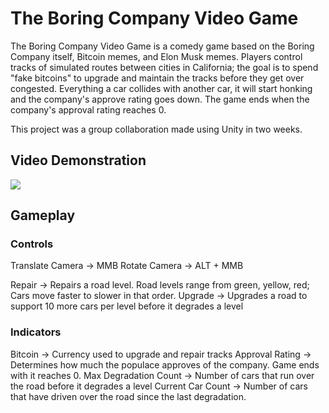 # The Boring Company Video Game

The Boring Company Video Game is a comedy game based on the Boring Company itself, Bitcoin memes, and Elon Musk memes. Players control tracks of simulated routes between cities in California; the goal is to spend "fake bitcoins" to upgrade and maintain the tracks before they get over congested. Everything a car collides with another car, it will start honking and the company's approve rating goes down. The game ends when the company's approval rating reaches 0.

This project was a group collaboration made using Unity in two weeks.

## Video Demonstration

[![](http://img.youtube.com/vi/H7jW2xgTFtQ/0.jpg)](http://www.youtube.com/watch?v=H7jW2xgTFtQ "The Boring Company Video Game")

## Gameplay

### Controls

Translate Camera -> MMB
Rotate Camera -> ALT + MMB

Repair -> Repairs a road level. Road levels range from green, yellow, red; Cars move faster to slower in that order.
Upgrade -> Upgrades a road to support 10 more cars per level before it degrades a level

### Indicators

Bitcoin -> Currency used to upgrade and repair tracks
Approval Rating -> Determines how much the populace approves of the company. Game ends with it reaches 0.
Max Degradation Count -> Number of cars that run over the road before it degrades a level
Current Car Count -> Number of cars that have driven over the road since the last degradation.
